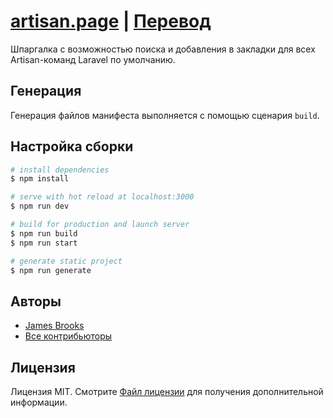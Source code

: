 # [artisan.page](https://artisan.page) | [Перевод](https://artisan.getlaravel.ru)

Шпаргалка с возможностью поиска и добавления в закладки для всех Artisan-команд Laravel по умолчанию.

## Генерация

Генерация файлов манифеста выполняется с помощью сценария `build`.

## Настройка сборки

```bash
# install dependencies
$ npm install

# serve with hot reload at localhost:3000
$ npm run dev

# build for production and launch server
$ npm run build
$ npm run start

# generate static project
$ npm run generate
```

## Авторы

- [James Brooks](https://github.com/jbrooksuk)
- [Все контрибьюторы](../../contributors)

## Лицензия

Лицензия MIT. Смотрите [Файл лицензии](LICENSE.md) для получения дополнительной информации.
